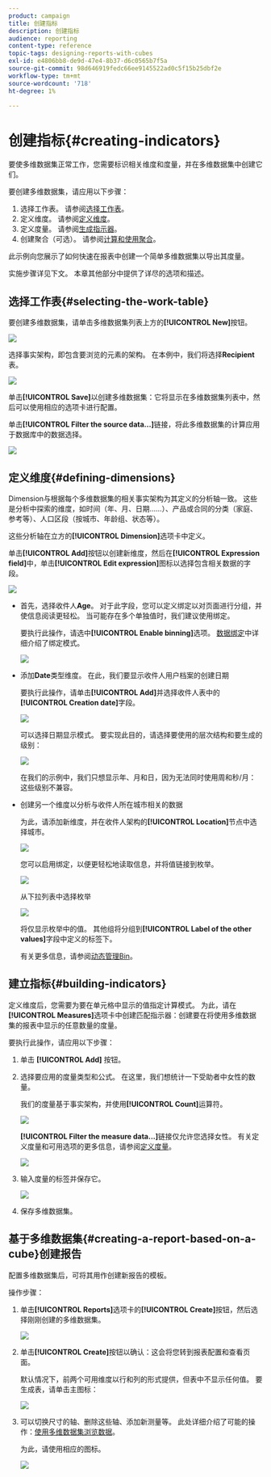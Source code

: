 ```yaml
---
product: campaign
title: 创建指标
description: 创建指标
audience: reporting
content-type: reference
topic-tags: designing-reports-with-cubes
exl-id: e4806bb8-de9d-47e4-8b37-d6c0565b7f5a
source-git-commit: 98d646919fedc66ee9145522ad0c5f15b25dbf2e
workflow-type: tm+mt
source-wordcount: '718'
ht-degree: 1%

---
```


# 创建指标{#creating-indicators}

要使多维数据集正常工作，您需要标识相关维度和度量，并在多维数据集中创建它们。

要创建多维数据集，请应用以下步骤：

1. 选择工作表。 请参阅[选择工作表](#selecting-the-work-table)。
1. 定义维度。 请参阅[定义维度](#defining-dimensions)。
1. 定义度量。 请参阅[生成指示器](#building-indicators)。
1. 创建聚合（可选）。 请参阅[计算和使用聚合](../../reporting/using/concepts-and-methodology.md#calculating-and-using-aggregates)。

此示例向您展示了如何快速在报表中创建一个简单多维数据集以导出其度量。

实施步骤详见下文。 本章其他部分中提供了详尽的选项和描述。

## 选择工作表{#selecting-the-work-table}

要创建多维数据集，请单击多维数据集列表上方的&#x200B;**[!UICONTROL New]**&#x200B;按钮。

![](assets/s_advuser_cube_create.png)

选择事实架构，即包含要浏览的元素的架构。 在本例中，我们将选择&#x200B;**Recipient**&#x200B;表。

![](assets/s_advuser_cube_wz_02.png)

单击&#x200B;**[!UICONTROL Save]**&#x200B;以创建多维数据集：它将显示在多维数据集列表中，然后可以使用相应的选项卡进行配置。

单击&#x200B;**[!UICONTROL Filter the source data...]**&#x200B;链接，将此多维数据集的计算应用于数据库中的数据选择。

![](assets/s_advuser_cube_wz_03.png)

## 定义维度{#defining-dimensions}

Dimension与根据每个多维数据集的相关事实架构为其定义的分析轴一致。 这些是分析中探索的维度，如时间（年、月、日期……）、产品或合同的分类（家庭、参考等）、人口区段（按城市、年龄组、状态等）。

这些分析轴在立方的&#x200B;**[!UICONTROL Dimension]**&#x200B;选项卡中定义。

单击&#x200B;**[!UICONTROL Add]**&#x200B;按钮以创建新维度，然后在&#x200B;**[!UICONTROL Expression field]**&#x200B;中，单击&#x200B;**[!UICONTROL Edit expression]**&#x200B;图标以选择包含相关数据的字段。

![](assets/s_advuser_cube_wz_04.png)

* 首先，选择收件人&#x200B;**Age**。 对于此字段，您可以定义绑定以对页面进行分组，并使信息阅读更轻松。 当可能存在多个单独值时，我们建议使用绑定。

   要执行此操作，请选中&#x200B;**[!UICONTROL Enable binning]**&#x200B;选项。 [数据绑定](../../reporting/using/concepts-and-methodology.md#data-binning)中详细介绍了绑定模式。

   ![](assets/s_advuser_cube_wz_05.png)

* 添加&#x200B;**Date**&#x200B;类型维度。 在此，我们要显示收件人用户档案的创建日期

   要执行此操作，请单击&#x200B;**[!UICONTROL Add]**&#x200B;并选择收件人表中的&#x200B;**[!UICONTROL Creation date]**&#x200B;字段。

   ![](assets/s_advuser_cube_wz_06.png)

   可以选择日期显示模式。 要实现此目的，请选择要使用的层次结构和要生成的级别：

   ![](assets/s_advuser_cube_wz_07.png)

   在我们的示例中，我们只想显示年、月和日，因为无法同时使用周和秒/月：这些级别不兼容。

* 创建另一个维度以分析与收件人所在城市相关的数据

   为此，请添加新维度，并在收件人架构的&#x200B;**[!UICONTROL Location]**&#x200B;节点中选择城市。

   ![](assets/s_advuser_cube_wz_08.png)

   您可以启用绑定，以便更轻松地读取信息，并将值链接到枚举。

   ![](assets/s_advuser_cube_wz_09.png)

   从下拉列表中选择枚举

   ![](assets/s_advuser_cube_wz_10.png)

   将仅显示枚举中的值。 其他组将分组到&#x200B;**[!UICONTROL Label of the other values]**&#x200B;字段中定义的标签下。

   有关更多信息，请参阅[动态管理Bin](../../reporting/using/concepts-and-methodology.md#dynamically-managing-bins)。

## 建立指标{#building-indicators}

定义维度后，您需要为要在单元格中显示的值指定计算模式。 为此，请在&#x200B;**[!UICONTROL Measures]**&#x200B;选项卡中创建匹配指示器：创建要在将使用多维数据集的报表中显示的任意数量的度量。

要执行此操作，请应用以下步骤：

1. 单击 **[!UICONTROL Add]** 按钮。
1. 选择要应用的度量类型和公式。 在这里，我们想统计一下受助者中女性的数量。

   我们的度量基于事实架构，并使用&#x200B;**[!UICONTROL Count]**&#x200B;运算符。

   ![](assets/s_advuser_cube_wz_11.png)

   **[!UICONTROL Filter the measure data...]**&#x200B;链接仅允许您选择女性。 有关定义度量和可用选项的更多信息，请参阅[定义度量](../../reporting/using/concepts-and-methodology.md#defining-measures)。

   ![](assets/s_advuser_cube_wz_12.png)

1. 输入度量的标签并保存它。

   ![](assets/s_advuser_cube_wz_13.png)

1. 保存多维数据集。

## 基于多维数据集{#creating-a-report-based-on-a-cube}创建报告

配置多维数据集后，可将其用作创建新报告的模板。

操作步骤：

1. 单击&#x200B;**[!UICONTROL Reports]**&#x200B;选项卡的&#x200B;**[!UICONTROL Create]**&#x200B;按钮，然后选择刚刚创建的多维数据集。

   ![](assets/s_advuser_cube_wz_14.png)

1. 单击&#x200B;**[!UICONTROL Create]**&#x200B;按钮以确认：这会将您转到报表配置和查看页面。

   默认情况下，前两个可用维度以行和列的形式提供，但表中不显示任何值。 要生成表，请单击主图标：

   ![](assets/s_advuser_cube_wz_15.png)

1. 可以切换尺寸的轴、删除这些轴、添加新测量等。 此处详细介绍了可能的操作：[使用多维数据集浏览数据](../../reporting/using/using-cubes-to-explore-data.md)。

   为此，请使用相应的图标。

   ![](assets/s_advuser_cube_wz_16.png)
